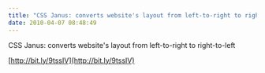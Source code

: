 ```yaml
---
title: "CSS Janus: converts website's layout from left-to-right to right-to-left"
date: 2010-04-07 08:48:49
---
```


CSS Janus: converts website's layout from left-to-right to right-to-left

<!--more-->

[http://bit.ly/9tssIV](http://bit.ly/9tssIV)
